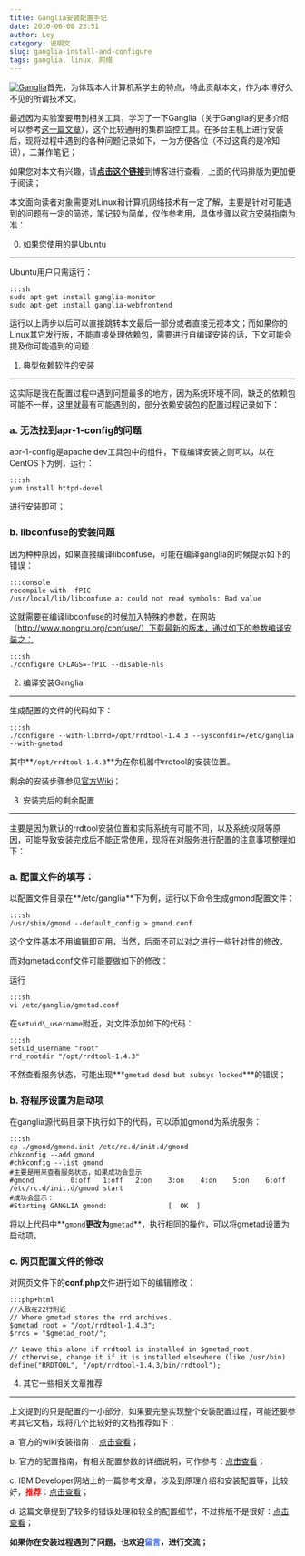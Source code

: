 ```yaml
---
title: Ganglia安装配置手记
date: 2010-06-08 23:51
author: Ley
category: 说明文
slug: ganglia-install-and-configure
tags: ganglia, linux, 网络
---
```

[![Ganglia][ganglia-logo]][ganglia-link]首先，为体现本人计算机系学生的特点，特此贡献本文，作为本博好久不见的所谓技术文。

最近因为实验室要用到相关工具，学习了一下Ganglia（关于Ganglia的更多介绍可以参考[这一篇文章][]），这个比较通用的集群监控工具。在多台主机上进行安装后，现将过程中遇到的各种问题记录如下，一为方便各位（不过这真的是冷知识），二兼作笔记；

如果您对本文有兴趣，请[**点击这个链接**][]到博客进行查看，上面的代码排版为更加便于阅读；

本文面向读者对象需要对Linux和计算机网络技术有一定了解，主要是针对可能遇到的问题有一定的简述，笔记较为简单，仅作参考用，具体步骤以[官方安装指南][]为准：

0. 如果您使用的是Ubuntu
-----------------------

Ubuntu用户只需运行：

    :::sh
    sudo apt-get install ganglia-monitor
    sudo apt-get install ganglia-webfrontend

运行以上两步以后可以直接跳转本文最后一部分或者直接无视本文；而如果你的Linux其它发行版，不能直接处理依赖包，需要进行自编译安装的话，下文可能会提及你可能遇到的问题：

1. 典型依赖软件的安装
---------------------

这实际是我在配置过程中遇到问题最多的地方，因为系统环境不同，缺乏的依赖包可能不一样，这里就最有可能遇到的，部分依赖安装包的配置过程记录如下：

### a. 无法找到apr-1-config的问题

apr-1-config是apache
dev工具包中的组件，下载编译安装之则可以，以在CentOS下为例，运行：

    :::sh
    yum install httpd-devel

进行安装即可；

### b. libconfuse的安装问题

因为种种原因，如果直接编译libconfuse，可能在编译ganglia的时候提示如下的错误：

    :::console
    recompile with -fPIC
    /usr/local/lib/libconfuse.a: could not read symbols: Bad value

这就需要在编译libconfuse的时候加入特殊的参数，在网站（http://www.nongnu.org/confuse/）下载最新的版本，通过如下的参数编译安装之：

    :::sh
    ./configure CFLAGS=-fPIC --disable-nls

2. 编译安装Ganglia
------------------

生成配置的文件的代码如下：

    :::sh
    ./configure --with-librrd=/opt/rrdtool-1.4.3 --sysconfdir=/etc/ganglia --with-gmetad

其中**`/opt/rrdtool-1.4.3`**为在你机器中rrdtool的安装位置。

剩余的安装步骤参见[官方Wiki][]；

3. 安装完后的剩余配置
---------------------

主要是因为默认的rrdtool安装位置和实际系统有可能不同，以及系统权限等原因，可能导致安装完成后不能正常使用，现将在对服务进行配置的注意事项整理如下：

### a. 配置文件的填写：

以配置文件目录在**/etc/ganglia**下为例，运行以下命令生成gmond配置文件：

    :::sh
    /usr/sbin/gmond --default_config > gmond.conf

这个文件基本不用编辑即可用，当然，后面还可以对之进行一些针对性的修改。

而对gmetad.conf文件可能要做如下的修改：

运行

    :::sh
    vi /etc/ganglia/gmetad.conf

在`setuid\_username`附近，对文件添加如下的代码：

    :::sh
    setuid_username "root"
    rrd_rootdir "/opt/rrdtool-1.4.3"

不然查看服务状态，可能出现***`gmetad dead but subsys locked`***的错误；

### b. 将程序设置为启动项

在ganglia源代码目录下执行如下的代码，可以添加gmond为系统服务：

    :::sh
    cp ./gmond/gmond.init /etc/rc.d/init.d/gmond
    chkconfig --add gmond
    #chkconfig --list gmond
    #主要是用来查看服务状态，如果成功会显示
    #gmond         0:off   1:off   2:on    3:on    4:on    5:on    6:off
    /etc/rc.d/init.d/gmond start
    #成功会显示：
    #Starting GANGLIA gmond:               [  OK  ]

将以上代码中**`gmond`**更改为**`gmetad`**，执行相同的操作，可以将gmetad设置为启动项。

### c. 网页配置文件的修改

对网页文件下的**conf.php**文件进行如下的编辑修改：
    
    :::php+html
    //大致在22行附近
    // Where gmetad stores the rrd archives.
    $gmetad_root = "/opt/rrdtool-1.4.3";
    $rrds = "$gmetad_root/";
    
    // Leave this alone if rrdtool is installed in $gmetad_root,
    // otherwise, change it if it is installed elsewhere (like /usr/bin)
    define("RRDTOOL", "/opt/rrdtool-1.4.3/bin/rrdtool");

4. 其它一些相关文章推荐
-----------------------

上文提到的只是配置的一小部分，如果要完整实现整个安装配置过程，可能还要参考其它文档，现将几个比较好的文档推荐如下：

​a. 官方的wiki安装指南： [点击查看][官方安装指南]；

​b. 官方的配置指南，有相关配置参数的详细说明，可作参考：[点击查看][]；

​c. IBM
Developer网站上的一篇参考文章，涉及到原理介绍和安装配置等，比较好，**<span style="color: #ff0000;">推荐</span>**：[点击查看][1]；

​d.
这篇文章提到了较多的错误处理和较全的配置细节，不过排版不是很好：[点击查看][2]；

**如果你在安装过程遇到了问题，也欢迎<span style="color: #3366ff;">留言</span>，进行交流；**

  [ganglia-logo]: http://ganglia.sourceforge.net/logo_small.jpg "Ganglia"
  [ganglia-link]: http://ganglia.sourceforge.net/
  [这一篇文章]: http://yaoweibin2008.blog.163.com/blog/static/11031392008763256465/
  [**点击这个链接**]: http://imley.net/2010/06/08/ganglia-install-and-configure/
  [官方安装指南]: http://sourceforge.net/apps/trac/ganglia/wiki/Ganglia%203.1.x%20Installation%20and%20Configuration
  [官方Wiki]: http://sourceforge.net/apps/trac/ganglia/wiki/Ganglia%203.1.x%20Installation%20and%20Configuration#monitoring_core_installation
  [点击查看]: http://sourceforge.net/apps/trac/ganglia/wiki/Gmond%203.1.x%20General%20Configuration
  [1]: http://www.ibm.com/developerworks/cn/linux/l-ganglia-nagios-1/index.html
  [2]: http://spongebobliu.blog.sohu.com/54473377.html
